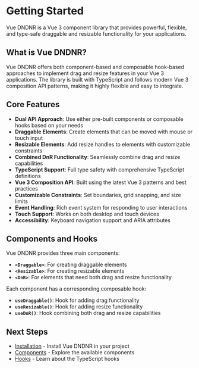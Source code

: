 # Getting Started

Vue DNDNR is a Vue 3 component library that provides powerful, flexible, and type-safe draggable and resizable functionality for your applications.

## What is Vue DNDNR?

Vue DNDNR offers both component-based and composable hook-based approaches to implement drag and resize features in your Vue 3 applications. The library is built with TypeScript and follows modern Vue 3 composition API patterns, making it highly flexible and easy to integrate.

## Core Features

- **Dual API Approach**: Use either pre-built components or composable hooks based on your needs
- **Draggable Elements**: Create elements that can be moved with mouse or touch input
- **Resizable Elements**: Add resize handles to elements with customizable constraints
- **Combined DnR Functionality**: Seamlessly combine drag and resize capabilities
- **TypeScript Support**: Full type safety with comprehensive TypeScript definitions
- **Vue 3 Composition API**: Built using the latest Vue 3 patterns and best practices
- **Customizable Constraints**: Set boundaries, grid snapping, and size limits
- **Event Handling**: Rich event system for responding to user interactions
- **Touch Support**: Works on both desktop and touch devices
- **Accessibility**: Keyboard navigation support and ARIA attributes

## Components and Hooks

Vue DNDNR provides three main components:

- **`<Draggable>`**: For creating draggable elements
- **`<Resizable>`**: For creating resizable elements
- **`<DnR>`**: For elements that need both drag and resize functionality

Each component has a corresponding composable hook:

- **`useDraggable()`**: Hook for adding drag functionality
- **`useResizable()`**: Hook for adding resize functionality
- **`useDnR()`**: Hook combining both drag and resize capabilities

## Next Steps

- [Installation](/guide/installation) - Install Vue DNDNR in your project
- [Components](/components/) - Explore the available components
- [Hooks](/hooks/) - Learn about the TypeScript hooks
